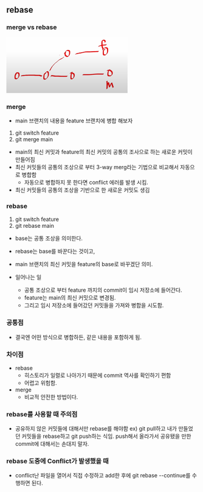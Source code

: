 ## rebase

### merge vs rebase

<img src='../images//git//rebase1.png'>

### merge

- main 브랜치의 내용을 feature 브랜치에 병합 해보자

1. git switch feature
2. git merge main

- main의 최신 커밋과 feature의 최신 커밋의 공통의 조사으로 하는 새로운 커밋이 만들어짐
- 최신 커밋들의 공통의 조상으로 부터 3-way merg라는 기법으로 비교해서 자동으로 병합함
  - 자동으로 병합하지 못 한다면 conflict 에러를 발생 시킴.
- 최신 커밋들의 공통의 조상을 기반으로 한 새로운 커밋도 생김

### rebase

1. git switch feature
2. git rebase main

- base는 공통 조상을 의미한다.
- rebase는 base를 바꾼다는 것이고,
- main 브랜치의 최신 커밋을 feature의 base로 바꾸겠단 의미.

- 일어나는 일
  - 공통 조상으로 부터 feature 까지의 commit이 임시 저장소에 들어간다.
  - feature는 main의 최신 커밋으로 변경됨.
  - 그리고 임시 저장소에 들어갔던 커밋들을 가져와 병합을 시도함.

### 공통점

- 결국엔 어떤 방식으로 병합하든, 같은 내용을 포함하게 됨.

### 차이점

- rebase
  - 히스토리가 일렬로 나아가기 때문에 commit 역사를 확인하기 편함
  - 어렵고 위험함.
- merge
  - 비교적 안전한 방법이다.

### rebase를 사용할 때 주의점

- 공유하지 않은 커밋들에 대해서만 rebase를 해야함
  ex) git pull하고 내가 만들었던 커밋들을 rebase하고 git push하는 식임.
  push해서 올라가서 공유됐을 만한 commit에 대해서는 손대지 말자.

### rebase 도중에 Conflict가 발생했을 때

- conflict난 파일을 열어서 직접 수정하고 add한 후에 git rebase --continue를 수행하면 된다.
